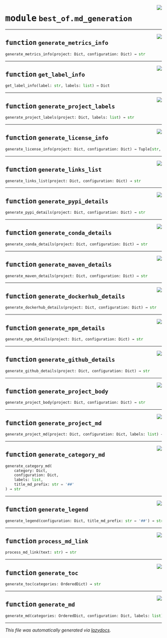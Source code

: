 <!-- markdownlint-disable -->

<a href="https://github.com/ml-tooling/best-of-generator/blob/main/src/best_of/md_generation.py#L0"><img align="right" style="float:right;" src="https://img.shields.io/badge/-source-cccccc?style=flat-square"></a>

# <kbd>module</kbd> `best_of.md_generation`





---

<a href="https://github.com/ml-tooling/best-of-generator/blob/main/src/best_of/md_generation.py#L17"><img align="right" style="float:right;" src="https://img.shields.io/badge/-source-cccccc?style=flat-square"></a>

## <kbd>function</kbd> `generate_metrics_info`

```python
generate_metrics_info(project: Dict, configuration: Dict) → str
```






---

<a href="https://github.com/ml-tooling/best-of-generator/blob/main/src/best_of/md_generation.py#L88"><img align="right" style="float:right;" src="https://img.shields.io/badge/-source-cccccc?style=flat-square"></a>

## <kbd>function</kbd> `get_label_info`

```python
get_label_info(label: str, labels: list) → Dict
```






---

<a href="https://github.com/ml-tooling/best-of-generator/blob/main/src/best_of/md_generation.py#L103"><img align="right" style="float:right;" src="https://img.shields.io/badge/-source-cccccc?style=flat-square"></a>

## <kbd>function</kbd> `generate_project_labels`

```python
generate_project_labels(project: Dict, labels: list) → str
```






---

<a href="https://github.com/ml-tooling/best-of-generator/blob/main/src/best_of/md_generation.py#L142"><img align="right" style="float:right;" src="https://img.shields.io/badge/-source-cccccc?style=flat-square"></a>

## <kbd>function</kbd> `generate_license_info`

```python
generate_license_info(project: Dict, configuration: Dict) → Tuple[str, int]
```






---

<a href="https://github.com/ml-tooling/best-of-generator/blob/main/src/best_of/md_generation.py#L173"><img align="right" style="float:right;" src="https://img.shields.io/badge/-source-cccccc?style=flat-square"></a>

## <kbd>function</kbd> `generate_links_list`

```python
generate_links_list(project: Dict, configuration: Dict) → str
```






---

<a href="https://github.com/ml-tooling/best-of-generator/blob/main/src/best_of/md_generation.py#L198"><img align="right" style="float:right;" src="https://img.shields.io/badge/-source-cccccc?style=flat-square"></a>

## <kbd>function</kbd> `generate_pypi_details`

```python
generate_pypi_details(project: Dict, configuration: Dict) → str
```






---

<a href="https://github.com/ml-tooling/best-of-generator/blob/main/src/best_of/md_generation.py#L261"><img align="right" style="float:right;" src="https://img.shields.io/badge/-source-cccccc?style=flat-square"></a>

## <kbd>function</kbd> `generate_conda_details`

```python
generate_conda_details(project: Dict, configuration: Dict) → str
```






---

<a href="https://github.com/ml-tooling/best-of-generator/blob/main/src/best_of/md_generation.py#L316"><img align="right" style="float:right;" src="https://img.shields.io/badge/-source-cccccc?style=flat-square"></a>

## <kbd>function</kbd> `generate_maven_details`

```python
generate_maven_details(project: Dict, configuration: Dict) → str
```






---

<a href="https://github.com/ml-tooling/best-of-generator/blob/main/src/best_of/md_generation.py#L363"><img align="right" style="float:right;" src="https://img.shields.io/badge/-source-cccccc?style=flat-square"></a>

## <kbd>function</kbd> `generate_dockerhub_details`

```python
generate_dockerhub_details(project: Dict, configuration: Dict) → str
```






---

<a href="https://github.com/ml-tooling/best-of-generator/blob/main/src/best_of/md_generation.py#L421"><img align="right" style="float:right;" src="https://img.shields.io/badge/-source-cccccc?style=flat-square"></a>

## <kbd>function</kbd> `generate_npm_details`

```python
generate_npm_details(project: Dict, configuration: Dict) → str
```






---

<a href="https://github.com/ml-tooling/best-of-generator/blob/main/src/best_of/md_generation.py#L485"><img align="right" style="float:right;" src="https://img.shields.io/badge/-source-cccccc?style=flat-square"></a>

## <kbd>function</kbd> `generate_github_details`

```python
generate_github_details(project: Dict, configuration: Dict) → str
```






---

<a href="https://github.com/ml-tooling/best-of-generator/blob/main/src/best_of/md_generation.py#L586"><img align="right" style="float:right;" src="https://img.shields.io/badge/-source-cccccc?style=flat-square"></a>

## <kbd>function</kbd> `generate_project_body`

```python
generate_project_body(project: Dict, configuration: Dict) → str
```






---

<a href="https://github.com/ml-tooling/best-of-generator/blob/main/src/best_of/md_generation.py#L615"><img align="right" style="float:right;" src="https://img.shields.io/badge/-source-cccccc?style=flat-square"></a>

## <kbd>function</kbd> `generate_project_md`

```python
generate_project_md(project: Dict, configuration: Dict, labels: list) → str
```






---

<a href="https://github.com/ml-tooling/best-of-generator/blob/main/src/best_of/md_generation.py#L658"><img align="right" style="float:right;" src="https://img.shields.io/badge/-source-cccccc?style=flat-square"></a>

## <kbd>function</kbd> `generate_category_md`

```python
generate_category_md(
    category: Dict,
    configuration: Dict,
    labels: list,
    title_md_prefix: str = '##'
) → str
```






---

<a href="https://github.com/ml-tooling/best-of-generator/blob/main/src/best_of/md_generation.py#L692"><img align="right" style="float:right;" src="https://img.shields.io/badge/-source-cccccc?style=flat-square"></a>

## <kbd>function</kbd> `generate_legend`

```python
generate_legend(configuration: Dict, title_md_prefix: str = '##') → str
```






---

<a href="https://github.com/ml-tooling/best-of-generator/blob/main/src/best_of/md_generation.py#L725"><img align="right" style="float:right;" src="https://img.shields.io/badge/-source-cccccc?style=flat-square"></a>

## <kbd>function</kbd> `process_md_link`

```python
process_md_link(text: str) → str
```






---

<a href="https://github.com/ml-tooling/best-of-generator/blob/main/src/best_of/md_generation.py#L730"><img align="right" style="float:right;" src="https://img.shields.io/badge/-source-cccccc?style=flat-square"></a>

## <kbd>function</kbd> `generate_toc`

```python
generate_toc(categories: OrderedDict) → str
```






---

<a href="https://github.com/ml-tooling/best-of-generator/blob/main/src/best_of/md_generation.py#L755"><img align="right" style="float:right;" src="https://img.shields.io/badge/-source-cccccc?style=flat-square"></a>

## <kbd>function</kbd> `generate_md`

```python
generate_md(categories: OrderedDict, configuration: Dict, labels: list) → str
```








---

_This file was automatically generated via [lazydocs](https://github.com/ml-tooling/lazydocs)._
